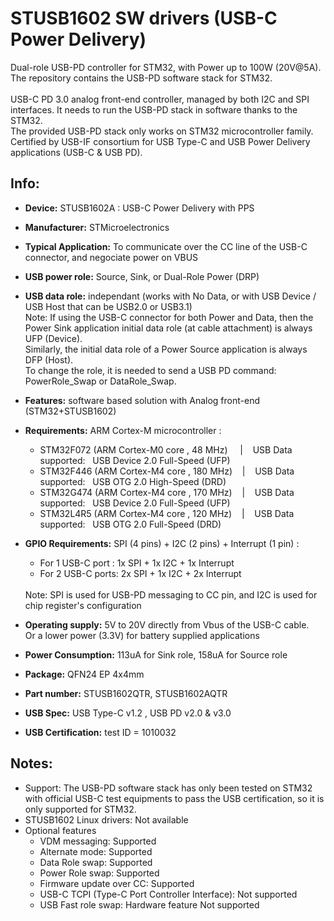 # STUSB1602 SW drivers (USB-C Power Delivery)
Dual-role USB-PD controller for STM32, with Power up to 100W (20V@5A).<br/>
The repository contains the USB-PD software stack for STM32. <br/>
<br/>
USB-C PD 3.0 analog front-end controller, managed by both I2C and SPI interfaces. It needs to run the USB-PD stack in software thanks to the STM32.<br/>
The provided USB-PD stack only works on STM32 microcontroller family.<br/>
Certified by USB-IF consortium for USB Type-C and USB Power Delivery applications (USB-C & USB PD). <br/>


Info:
----------------
* __Device:__       STUSB1602A : USB-C Power Delivery with PPS <br />
* __Manufacturer:__ STMicroelectronics
* __Typical Application:__ To communicate over the CC line of the USB-C connector, and negociate power on VBUS
* __USB power role:__ Source, Sink, or Dual-Role Power (DRP)
* __USB data  role:__ independant (works with No Data, or with USB Device / USB Host that can be USB2.0 or USB3.1)   <br />
Note: If using the USB-C connector for both Power and Data, then the Power Sink application initial data role (at cable attachment) is always UFP (Device).  <br />
Similarly, the initial data role of a Power Source application is always DFP (Host). <br />
To change the role, it is needed to send a USB PD command: PowerRole_Swap or DataRole_Swap.

* __Features:__ software based solution with Analog front-end (STM32+STUSB1602) <br />
* __Requirements:__ ARM Cortex-M microcontroller : <br />
  - STM32F072 (ARM Cortex-M0 core ,  48 MHz) &nbsp;&nbsp;&nbsp; | &nbsp;&nbsp; USB Data supported: &nbsp; USB Device 2.0 Full-Speed (UFP)
  - STM32F446 (ARM Cortex-M4 core , 180 MHz) &nbsp;&nbsp; | &nbsp;&nbsp; USB Data supported: &nbsp; USB OTG 2.0 High-Speed (DRD)
  - STM32G474 (ARM Cortex-M4 core , 170 MHz) &nbsp;&nbsp; | &nbsp;&nbsp; USB Data supported: &nbsp; USB Device 2.0 Full-Speed (UFP)
  - STM32L4R5 (ARM Cortex-M4 core , 120 MHz) &nbsp;&nbsp; | &nbsp;&nbsp; USB Data supported: &nbsp; USB OTG 2.0 Full-Speed (DRD)

* __GPIO Requirements:__ SPI (4 pins) + I2C (2 pins) + Interrupt (1 pin) : <br />
  - For 1 USB-C port : 1x SPI + 1x I2C + 1x Interrupt
  - For 2 USB-C ports: 2x SPI + 1x I2C + 2x Interrupt
  <br />
  Note: SPI is used for USB-PD messaging to CC pin, and I2C is used for chip register's configuration

* __Operating supply:__ 5V to 20V directly from Vbus of the USB-C cable. <br /> Or a lower power (3.3V) for battery supplied applications <br />
* __Power Consumption:__ 113uA for Sink role, 158uA for Source role<br />
* __Package:__ QFN24 EP 4x4mm <br />
* __Part number:__ STUSB1602QTR, STUSB1602AQTR
* __USB Spec:__ USB Type-C v1.2 , USB PD v2.0 & v3.0
* __USB Certification:__ test ID =  1010032

Notes:
----------------
- Support: The USB-PD software stack has only been tested on STM32 with official USB-C test equipments to pass the USB certification, so it is only supported for STM32.
- STUSB1602 Linux drivers: Not available
- Optional features
  - VDM messaging: Supported
  - Alternate mode: Supported
  - Data Role swap: Supported
  - Power Role swap: Supported
  - Firmware update over CC: Supported
  - USB-C TCPI (Type-C Port Controller Interface): Not supported
  - USB Fast role swap: Hardware feature Not supported
